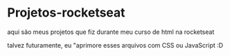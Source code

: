 # Projetos-rocketseat
aqui são meus projetos que fiz durante meu curso de html na rocketseat

talvez futuramente, eu "aprimore esses arquivos com CSS ou JavaScript
:D
